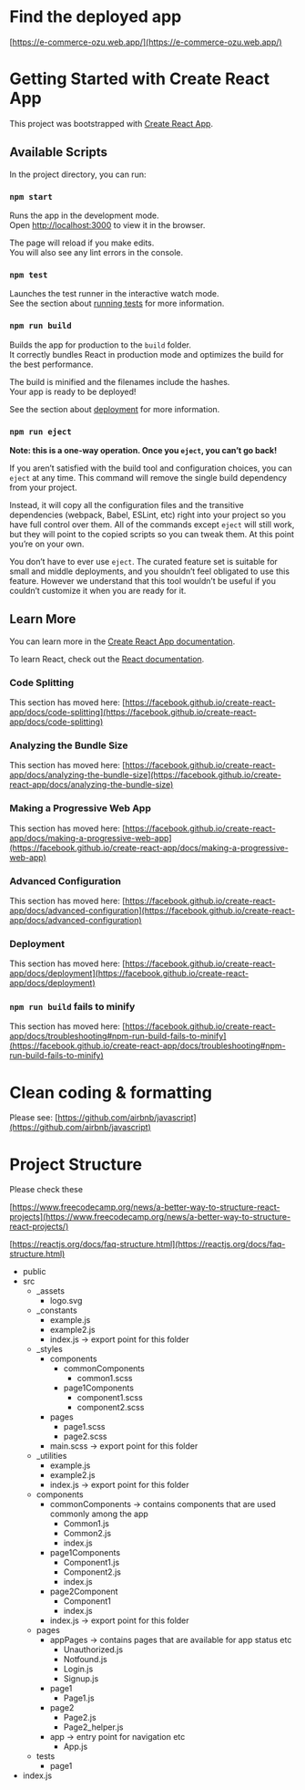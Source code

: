 # Find the deployed app

[https://e-commerce-ozu.web.app/](https://e-commerce-ozu.web.app/)

# Getting Started with Create React App

This project was bootstrapped with [Create React App](https://github.com/facebook/create-react-app).

## Available Scripts

In the project directory, you can run:

### `npm start`

Runs the app in the development mode.\
Open [http://localhost:3000](http://localhost:3000) to view it in the browser.

The page will reload if you make edits.\
You will also see any lint errors in the console.

### `npm test`

Launches the test runner in the interactive watch mode.\
See the section about [running tests](https://facebook.github.io/create-react-app/docs/running-tests) for more information.

### `npm run build`

Builds the app for production to the `build` folder.\
It correctly bundles React in production mode and optimizes the build for the best performance.

The build is minified and the filenames include the hashes.\
Your app is ready to be deployed!

See the section about [deployment](https://facebook.github.io/create-react-app/docs/deployment) for more information.

### `npm run eject`

**Note: this is a one-way operation. Once you `eject`, you can’t go back!**

If you aren’t satisfied with the build tool and configuration choices, you can `eject` at any time. This command will remove the single build dependency from your project.

Instead, it will copy all the configuration files and the transitive dependencies (webpack, Babel, ESLint, etc) right into your project so you have full control over them. All of the commands except `eject` will still work, but they will point to the copied scripts so you can tweak them. At this point you’re on your own.

You don’t have to ever use `eject`. The curated feature set is suitable for small and middle deployments, and you shouldn’t feel obligated to use this feature. However we understand that this tool wouldn’t be useful if you couldn’t customize it when you are ready for it.

## Learn More

You can learn more in the [Create React App documentation](https://facebook.github.io/create-react-app/docs/getting-started).

To learn React, check out the [React documentation](https://reactjs.org/).

### Code Splitting

This section has moved here: [https://facebook.github.io/create-react-app/docs/code-splitting](https://facebook.github.io/create-react-app/docs/code-splitting)

### Analyzing the Bundle Size

This section has moved here: [https://facebook.github.io/create-react-app/docs/analyzing-the-bundle-size](https://facebook.github.io/create-react-app/docs/analyzing-the-bundle-size)

### Making a Progressive Web App

This section has moved here: [https://facebook.github.io/create-react-app/docs/making-a-progressive-web-app](https://facebook.github.io/create-react-app/docs/making-a-progressive-web-app)

### Advanced Configuration

This section has moved here: [https://facebook.github.io/create-react-app/docs/advanced-configuration](https://facebook.github.io/create-react-app/docs/advanced-configuration)

### Deployment

This section has moved here: [https://facebook.github.io/create-react-app/docs/deployment](https://facebook.github.io/create-react-app/docs/deployment)

### `npm run build` fails to minify

This section has moved here: [https://facebook.github.io/create-react-app/docs/troubleshooting#npm-run-build-fails-to-minify](https://facebook.github.io/create-react-app/docs/troubleshooting#npm-run-build-fails-to-minify)

# Clean coding & formatting

Please see: [https://github.com/airbnb/javascript](https://github.com/airbnb/javascript)

# Project Structure

Please check these

[https://www.freecodecamp.org/news/a-better-way-to-structure-react-projects](https://www.freecodecamp.org/news/a-better-way-to-structure-react-projects/)

[https://reactjs.org/docs/faq-structure.html](https://reactjs.org/docs/faq-structure.html)

-   public
-   src
    -   \_assets
        -   logo.svg
    -   \_constants
        -   example.js
        -   example2.js
        -   index.js -> export point for this folder
    -   \_styles
        -   components
            -   commonComponents
                -   common1.scss
            -   page1Components
                -   component1.scss
                -   component2.scss
        -   pages
            -   page1.scss
            -   page2.scss
        -   main.scss -> export point for this folder
    -   \_utilities
        -   example.js
        -   example2.js
        -   index.js -> export point for this folder
    -   components
        -   commonComponents -> contains components that are used commonly among the app
            -   Common1.js
            -   Common2.js
            -   index.js
        -   page1Components
            -   Component1.js
            -   Component2.js
            -   index.js
        -   page2Component
            -   Component1
            -   index.js
        -   index.js -> export point for this folder
    -   pages
        -   appPages -> contains pages that are available for app status etc
            -   Unauthorized.js
            -   Notfound.js
            -   Login.js
            -   Signup.js
        -   page1
            -   Page1.js
        -   page2
            -   Page2.js
            -   Page2_helper.js
        -   app -> entry point for navigation etc
            -   App.js
    -   tests
        -   page1
-   index.js
